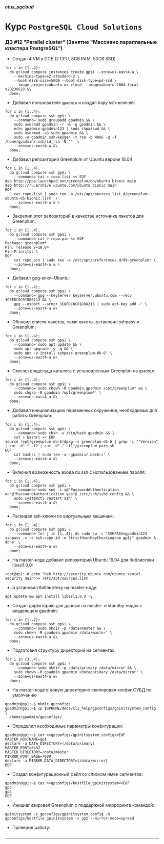 ##### otus_pgcloud
# Курс `PostgreSQL Cloud Solutions`
### ДЗ #12 "Parallel cluster" (Занятие "Массивно параллельные кластера PostgreSQL")

- Создал 4 VM в GCE (2 CPU, 8GB RAM, 50GB SSD)
```
for i in {1..4};
  do gcloud compute instances create gp$i --zone=us-east4-a \
    --machine-type=e2-standard-2 \
    --boot-disk-size=50GB --boot-disk-type=pd-ssd \
    --image-project=ubuntu-os-cloud --image=ubuntu-2004-focal-v20230628 &\
  done;
```
- Добавил пользователя `gpadmin` и создал пару ssh-ключей:
```
for i in {1..4};
  do gcloud compute ssh gp$i \
    --command='sudo groupadd gpadmin && \
    sudo useradd gpadmin -r -m -g gpadmin && \
    echo gpadmin:gpadmin123 | sudo chpasswd && \
    sudo usermod -aG sudo gpadmin && \
    sudo -u gpadmin ssh-keygen -t rsa -b 4096 -q -f /home/gpadmin/.ssh/id_rsa -N ""' \
    --zone=us-east4-a &\
  done;
```
- Добавил репозиторий Greenplum от Ubuntu версии 18.04
```
for i in {1..4};
  do gcloud compute ssh gp$i \
    --command='cat > repo.list << EOF 
deb http://ppa.launchpad.net/greenplum/db/ubuntu bionic main
deb http://ru.archive.ubuntu.com/ubuntu bionic main
EOF
    cat repo.list | sudo tee -a /etc/apt/sources.list.d/greenplum-ubuntu-db-bionic.list' \
    --zone=us-east4-a & \
  done;
```
- Закрепил этот репозиторий в качестве источника пакетов для Greenplum:
```
for i in {1..4};
  do gcloud compute ssh gp$i \
    --command='cat > repo.pin << EOF 
Package: greenplum*
Pin: release v=18.04
Pin-Priority: 1
EOF
    cat repo.pin | sudo tee -a /etc/apt/preferences.d/99-greenplum' \
    --zone=us-east4-a & \
  done;
```
- Добавил gpg-ключ Ubuntu:
```
for i in {1..4};
  do gcloud compute ssh gp$i \
    --command='gpg --keyserver keyserver.ubuntu.com --recv 3C6FDC0C01D86213 && \
    gpg --export --armor 3C6FDC0C01D86213 | sudo apt-key add -' \
    --zone=us-east4-a &\
  done;
```
- Обновил список пакетов, сами пакеты, установил sshpass и Greenplum:
```
for i in {1..4};
  do gcloud compute ssh gp$i \
    --command='sudo apt update && \
    sudo apt upgrade -y -q && \
    sudo apt -y install sshpass greenplum-db-6' \
    --zone=us-east4-a &\
  done;
```
- Сменил владельца каталога с установленным Greenplun на `gpadmin`:
```
for i in {1..4};
  do gcloud compute ssh gp$i \
    --command='sudo chown -R gpadmin.gpadmin /opt/greenplum* && \
    sudo chgrp -R gpadmin /opt/greenplum*' \
    --zone=us-east4-a &\
  done;
```
- Добавил инициализацию переменных окружения, необходимых для работы
Greenplum:
```
for i in {1..4};
  do gcloud compute ssh gp$i \
    --command='sudo chsh -s /bin/bash gpadmin && \
    cat > bashrc << EOF
source /opt/greenplum-db-$(dpkg -s greenplum-db-6 | grep -i "^Version" | cut -d" " -f2 | cut -d"-" -f1)/greenplum_path.sh
EOF
    cat bashrc | sudo tee -a ~gpadmin/.bashrc' \
    --zone=us-east4-a &\
  done;
```
- Включил возможность входа по ssh с использованием пароля:
```
for i in {1..4};
  do gcloud compute ssh gp$i \
    --command='sudo sed -i s@"PasswordAuthentication no"@"PasswordAuthentication yes"@ /etc/ssh/sshd_config && \
    sudo systemctl restart ssh' \
    --zone=us-east4-a &\
  done;
```
- Раскидал ssh-ключи по виртуальным машинам:
```
for i in {1..4};
  do gcloud compute ssh gp$i \
    --command='for j in {1..4}; do sudo su -c "SSHPASS=gpadmin123 sshpass -v -e ssh-copy-id -o StrictHostKeyChecking=no gp$j" gpadmin & done' \
    --zone=us-east4-a &\
  done;
```

- На master-ноде добавил репозиторий Ubuntu 16.04 для библиотеки libssl1.0.0:
```
root@gp1:~# echo "deb http://security.ubuntu.com/ubuntu xenial-security main">> /etc/apt/sources.list
```

- и установил библиотеку на master-ноду:
```
apt update && apt install libssl1.0.0 -y
```

- Создал директорию для данных на master- и standby-нодах с владельцем gpadmin:
```
for i in {1..2};
  do gcloud compute ssh gp$i \
    --command='sudo mkdir -p /data/master && \
    sudo chown -R gpadmin.gpadmin /data/master' \
    --zone=us-east4-a &\
  done;
```
- Подготовил структуру директорий на сегментах:
```
for i in {3..4};
  do gcloud compute ssh gp$i \
    --command='sudo mkdir -p /data/primary /data/mirror && \
    sudo chown -R gpadmin.gpadmin /data/primary /data/mirror' \
    --zone=us-east4-a &\
  done;
```

- На master-ноде в новую директорию скопировал конфиг СУБД по умолчанию
```
gpadmin@gp1:~$ mkdir gpconfigs
gpadmin@gp1:~$ cp $GPHOME/docs/cli_help/gpconfigs/gpinitsystem_config \
  /home/gpadmin/gpconfigs/
```
- Определил необходимые параметры конфигурации:
```
gpadmin@gp1:~$ cat >>gpconfigs/gpinitsystem_config<<EOF
MASTER_HOSTNAME=gp1
declare -a DATA_DIRECTORY=(/data/primary)
MASTER_PORT=5432
MASTER_DIRECTORY=/data/master
MIRROR_PORT_BASE=7000
declare -a MIRROR_DATA_DIRECTORY=(/data/mirror)
EOF
```
- Создал конфигурационный файл со списком имен сегментов:
```
gpadmin@gp1:~$ cat >>gpconfigs/hostfile_gpinitsystem<<EOF
gp3
gp4
EOF
```
- Инициализировал Greenplum с поддержкой мирроринга командой:
```
gpinitsystem -c gpconfigs/gpinitsystem_config -h gpconfigs/hostfile_gpinitsystem -s gp2 --mirror-mode=spread
```
- Проверил работу:
```
```
---
